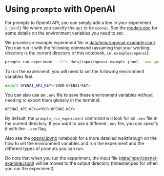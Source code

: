 # Using `prompto` with OpenAI

For prompts to OpenAI API, you can simply add a line in your experiment (`.jsonl`) file where you specify the `api` to be `openai`. See the [models doc](./../../docs/openai.md) for some details on the environment variables you need to set.

We provide an example experiment file in [data/input/openai-example.jsonl](./data/input/openai-example.jsonl). You can run it with the following command (assuming that your working directory is the current directory of this notebook, i.e. `examples/openai`):
```bash
prompto_run_experiment --file data/input/openai-example.jsonl --max_queries 30
```

To run the experiment, you will need to set the following environment variables first:
```bash
export OPENAI_API_KEY=<YOUR-OPENAI-KEY>
```

You can also use an `.env` file to save these environment variables without needing to export them globally in the terminal:
```
OPENAI_API_KEY=<YOUR-OPENAI-KEY>
```

By default, the `prompto_run_experiment` command will look for an `.env` file in the current directory. If you want to use a different `.env` file, you can specify it with the `--env` flag.

Also see the [openai.ipynb](./openai.ipynb) notebook for a more detailed walkthrough on the how to set the environment variables and run the experiment and the different types of prompts you can run.

Do note that when you run the experiment, the input file ([data/input/openai-example.jsonl](./data/input/openai-example.jsonl)) will be moved to the output directory (timestamped for when you run the experiment).
